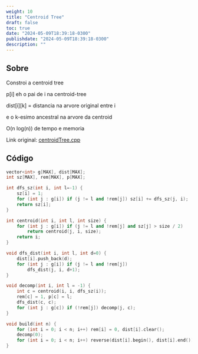 ```yaml
---
weight: 10
title: "Centroid Tree"
draft: false
toc: true
date: "2024-05-09T18:39:18-0300"
publishdate: "2024-05-09T18:39:18-0300"
description: ""
---
```


## Sobre
 Constroi a centroid tree

 p[i] eh o pai de i na centroid-tree

 dist[i][k] = distancia na arvore original entre i

 e o k-esimo ancestral na arvore da centroid



 O(n log(n)) de tempo e memoria



Link original: [centroidTree.cpp](https://github.com/brunomaletta/Biblioteca/tree/master/Codigo/Grafos/centroidTree.cpp)

## Código
```cpp
vector<int> g[MAX], dist[MAX];
int sz[MAX], rem[MAX], p[MAX];

int dfs_sz(int i, int l=-1) {
	sz[i] = 1;
	for (int j : g[i]) if (j != l and !rem[j]) sz[i] += dfs_sz(j, i);
	return sz[i];
}

int centroid(int i, int l, int size) {
	for (int j : g[i]) if (j != l and !rem[j] and sz[j] > size / 2)
		return centroid(j, i, size);
	return i;
}

void dfs_dist(int i, int l, int d=0) {
	dist[i].push_back(d);
	for (int j : g[i]) if (j != l and !rem[j])
		dfs_dist(j, i, d+1);
}

void decomp(int i, int l = -1) {
	int c = centroid(i, i, dfs_sz(i));
	rem[c] = 1, p[c] = l;
	dfs_dist(c, c);
	for (int j : g[c]) if (!rem[j]) decomp(j, c);
}

void build(int n) {
	for (int i = 0; i < n; i++) rem[i] = 0, dist[i].clear();
	decomp(0);
	for (int i = 0; i < n; i++) reverse(dist[i].begin(), dist[i].end());
}
```
